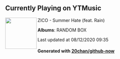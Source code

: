 ## Currently Playing on YTMusic

[<img align="left" width="100" src="https://lh3.googleusercontent.com/Lkil8V2aCk5gAuar5rhdwF7E49ibirANsuQv4mZjeQ1PCzXZIlm9CjObyFRZDEno13QbniIGCKQqgTB8">](https://music.youtube.com/channel/UC40bAhduiI5dXS6Skp3aH5Q)

ZICO - Summer Hate (feat. Rain)

**Albums**: RANDOM BOX

Last updated at 08/12/2020 09:35

#### Generated with [20chan/github-now](https://github.com/20chan/github-now)


<!--
**20chan/20chan** is a ✨ _special_ ✨ repository because its `README.md` (this file) appears on your GitHub profile.

Here are some ideas to get you started:

- 🔭 I’m currently working on ...
- 🌱 I’m currently learning ...
- 👯 I’m looking to collaborate on ...
- 🤔 I’m looking for help with ...
- 💬 Ask me about ...
- 📫 How to reach me: ...
- 😄 Pronouns: ...
- ⚡ Fun fact: ...
-->
